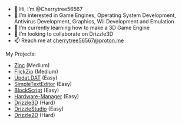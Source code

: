 - 👋 Hi, I’m @Cherrytree56567
- 👀 I’m interested in Game Engines, Operating System Development, Antivirus Development, Graphics, Wii Development and Emulation
- 🌱 I’m currently learning how to make a 3D Game Engine
- 💞️ I’m looking to collaborate on Drizzle3D
- 📫 Reach me at cherrytree56567@proton.me

My Projects:
- [Zinc](https://github.com/Cherrytree56567/Zinc) (Medium)
- [FlickZip](https://github.com/Cherrytree56567/FlickZip) (Medium)
- [Updat.DAT](https://github.com/Cherrytree56567/Updat.NET) (Easy)
- [SimpleTextEditor](https://github.com/Cherrytree56567/SimpleTextEditor) (Easy)
- [BlockScript](https://github.com/Cherrytree56567/BlockScript) (Easy)
- [Hardware-Manager](https://github.com/Cherrytree56567/Hardware-Manager) (Easy)
- [Drizzle3D](https://github.com/Cherrytree56567/Drizzle3D) (Hard)
- [DrizzleStudio](https://github.com/Cherrytree56567/DrizzleStudio) (Easy)
- [Drizzle2D](https://github.com/Cherrytree56567/Drizzle2D) (Hard)
<!---
Cherrytree56567/Cherrytree56567 is a ✨ special ✨ repository because its `README.md` (this file) appears on your GitHub profile.
You can click the Preview link to take a look at your changes.
--->
